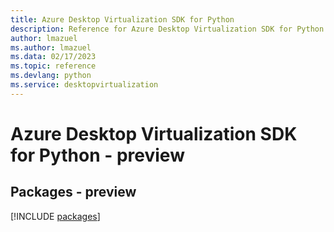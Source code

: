 ```yaml
---
title: Azure Desktop Virtualization SDK for Python
description: Reference for Azure Desktop Virtualization SDK for Python
author: lmazuel
ms.author: lmazuel
ms.data: 02/17/2023
ms.topic: reference
ms.devlang: python
ms.service: desktopvirtualization
---
```

# Azure Desktop Virtualization SDK for Python - preview
## Packages - preview
[!INCLUDE [packages](desktop-virtualization-index.md)]